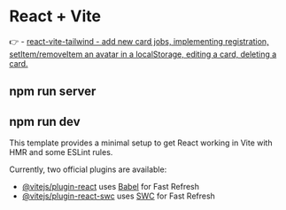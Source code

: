 # React + Vite


👉 - [react-vite-tailwind - add new card jobs, implementing registration, setItem/removeItem an avatar in a localStorage, editing a card, deleting a card.](https://classy-frangollo-cda106.netlify.app/)
## npm run server
## npm run dev

This template provides a minimal setup to get React working in Vite with HMR and some ESLint rules.

Currently, two official plugins are available:

- [@vitejs/plugin-react](https://github.com/vitejs/vite-plugin-react/blob/main/packages/plugin-react/README.md) uses [Babel](https://babeljs.io/) for Fast Refresh
- [@vitejs/plugin-react-swc](https://github.com/vitejs/vite-plugin-react-swc) uses [SWC](https://swc.rs/) for Fast Refresh
